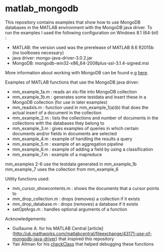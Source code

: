 # matlab_mongodb
This repository contains examples that show how to use MongoDB databases in the MATLAB environment with the MongoDB java driver. 
To run the examples I used the following configuration on Windows 8.1 (64-bit) :
* MATLAB: the version used was the prerelease of MATLAB 8.6 R2015b (no toolboxes necessary)
* java driver: mongo-java-driver-3.0.2.jar 
* MongoDB: mongodb-win32-x86_64-2008plus-ssl-3.1.4-signed.msi

More information about working with MongoDB can be found e.g [here](http://docs.mongodb.org/manual/core/crud-introduction/).

Examples of MATLAB functions that use the MongoDB java driver:
* mm_example_1a.m : reads an xls-file into MongoDB collection
* mm_example_1b.m : generates some testdata and insert these in a MongoDB collection (for use in later examples)
* mm_readxls.m : function used in mm_example_1(a)(b) that does the actual insert of a document in the collection
* mm_example_2.m : lists the collections and number of documents in the collections with the databases they belong to
* mm_example_3.m : gives examples of queries in which certain documents and/or fields in documents are selected
* mm_example_4.m : example of handling the results a query
* mm_example_5.m : example of an aggregation pipeline
* mm_example_6.m : example of adding a field by using a classification
* mm_example_7.m : example of a mapreduce

mm_examples 2-6 use the testdata generated in mm_example_1b   
mm_example_7 uses the collection from mm_example_6

Utility functions used:
* mm_cursor_showcontents.m : shows the documents that a cursor points to
* mm_drop_collection.m : drops (removes) a collection if it exists
* mm_drop_database.m : drops (removes) a database if it exists
* setOptArgs.m : handles optional arguments of a function

Acknowledgements:
 * Guillaume A. for his MATLAB Central [article]  (http://uk.mathworks.com/matlabcentral/fileexchange/43171-use-of-mongodb-java-driver) that inspired this repository
 * Yair Altman for his [checkClass](http://uk.mathworks.com/matlabcentral/fileexchange/26947-checkclass-inspect-a-java-matlab-class-object-name) that helped debugging these functions


 


